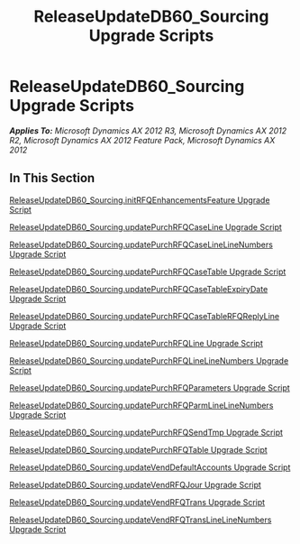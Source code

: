 ﻿---
title: ReleaseUpdateDB60_Sourcing Upgrade Scripts
TOCTitle: ReleaseUpdateDB60_Sourcing Upgrade Scripts
ms:assetid: 4ec24545-ee64-4538-a0e3-2345088f607a
ms:mtpsurl: https://msdn.microsoft.com/en-us/library/JJ685472(v=AX.60)
ms:contentKeyID: 49708176
ms.date: 05/18/2015
mtps_version: v=AX.60
---

# ReleaseUpdateDB60\_Sourcing Upgrade Scripts 


_**Applies To:** Microsoft Dynamics AX 2012 R3, Microsoft Dynamics AX 2012 R2, Microsoft Dynamics AX 2012 Feature Pack, Microsoft Dynamics AX 2012_

## In This Section

[ReleaseUpdateDB60\_Sourcing.initRFQEnhancementsFeature Upgrade Script](releaseupdatedb60-sourcing-initrfqenhancementsfeature-upgrade-script.md)

[ReleaseUpdateDB60\_Sourcing.updatePurchRFQCaseLine Upgrade Script](https://msdn.microsoft.com/en-us/library/dn702787\(v=ax.60\))

[ReleaseUpdateDB60\_Sourcing.updatePurchRFQCaseLineLineNumbers Upgrade Script](https://msdn.microsoft.com/en-us/library/dn702767\(v=ax.60\))

[ReleaseUpdateDB60\_Sourcing.updatePurchRFQCaseTable Upgrade Script](releaseupdatedb60-sourcing-updatepurchrfqcasetable-upgrade-script.md)

[ReleaseUpdateDB60\_Sourcing.updatePurchRFQCaseTableExpiryDate Upgrade Script](https://msdn.microsoft.com/en-us/library/dn702732\(v=ax.60\))

[ReleaseUpdateDB60\_Sourcing.updatePurchRFQCaseTableRFQReplyLine Upgrade Script](https://msdn.microsoft.com/en-us/library/dn702707\(v=ax.60\))

[ReleaseUpdateDB60\_Sourcing.updatePurchRFQLine Upgrade Script](https://msdn.microsoft.com/en-us/library/dn702778\(v=ax.60\))

[ReleaseUpdateDB60\_Sourcing.updatePurchRFQLineLineNumbers Upgrade Script](https://msdn.microsoft.com/en-us/library/dn702799\(v=ax.60\))

[ReleaseUpdateDB60\_Sourcing.updatePurchRFQParameters Upgrade Script](https://msdn.microsoft.com/en-us/library/dn702844\(v=ax.60\))

[ReleaseUpdateDB60\_Sourcing.updatePurchRFQParmLineLineNumbers Upgrade Script](https://msdn.microsoft.com/en-us/library/dn702702\(v=ax.60\))

[ReleaseUpdateDB60\_Sourcing.updatePurchRFQSendTmp Upgrade Script](https://msdn.microsoft.com/en-us/library/dn702784\(v=ax.60\))

[ReleaseUpdateDB60\_Sourcing.updatePurchRFQTable Upgrade Script](releaseupdatedb60-sourcing-updatepurchrfqtable-upgrade-script.md)

[ReleaseUpdateDB60\_Sourcing.updateVendDefaultAccounts Upgrade Script](releaseupdatedb60-sourcing-updatevenddefaultaccounts-upgrade-script.md)

[ReleaseUpdateDB60\_Sourcing.updateVendRFQJour Upgrade Script](releaseupdatedb60-sourcing-updatevendrfqjour-upgrade-script.md)

[ReleaseUpdateDB60\_Sourcing.updateVendRFQTrans Upgrade Script](https://msdn.microsoft.com/en-us/library/dn702712\(v=ax.60\))

[ReleaseUpdateDB60\_Sourcing.updateVendRFQTransLineLineNumbers Upgrade Script](https://msdn.microsoft.com/en-us/library/dn702750\(v=ax.60\))

  


